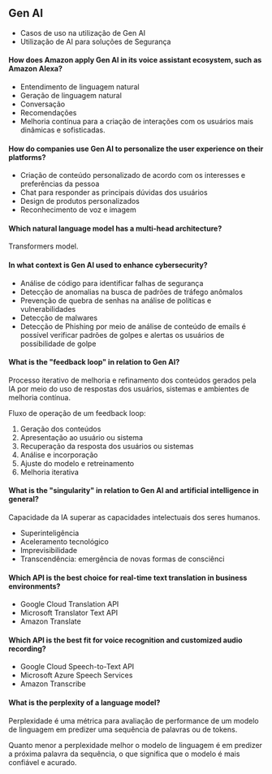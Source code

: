 ## Gen AI

- Casos de uso na utilização de Gen AI
- Utilização de AI para soluções de Segurança

#### How does Amazon apply Gen AI in its voice assistant ecosystem, such as Amazon Alexa?

- Entendimento de linguagem natural
- Geração de linguagem natural
- Conversação
- Recomendações
- Melhoria contínua para a criação de interações com os usuários mais dinâmicas e sofisticadas.

#### How do companies use Gen AI to personalize the user experience on their platforms?

- Criação de conteúdo personalizado de acordo com os interesses e preferências da pessoa
- Chat para responder as principais dúvidas dos usuários
- Design de produtos personalizados
- Reconhecimento de voz e imagem

#### Which natural language model has a multi-head architecture?

Transformers model.

#### In what context is Gen AI used to enhance cybersecurity?

- Análise de código para identificar falhas de segurança
- Detecção de anomalias na busca de padrões de tráfego anômalos
- Prevenção de quebra de senhas na análise de políticas e vulnerabilidades
- Detecção de malwares
- Detecção de Phishing por meio de análise de conteúdo de emails é possível verificar padrões de golpes e alertas os usuários de possibilidade de golpe

#### What is the "feedback loop" in relation to Gen AI?

Processo iterativo de melhoria e refinamento dos conteúdos gerados pela IA por meio do uso de respostas dos usuários, sistemas e ambientes de melhoria contínua.

Fluxo de operação de um feedback loop:

1. Geração dos conteúdos
2. Apresentação ao usuário ou sistema
3. Recuperação da resposta dos usuários ou sistemas
4. Análise e incorporação
5. Ajuste do modelo e retreinamento
6. Melhoria iterativa

#### What is the "singularity" in relation to Gen AI and artificial intelligence in general?

Capacidade da IA superar as capacidades intelectuais dos seres humanos.

- Superinteligência
- Aceleramento tecnológico
- Imprevisibilidade
- Transcendência: emergência de novas formas de consciênci

#### Which API is the best choice for real-time text translation in business environments?

- Google Cloud Translation API
- Microsoft Translator Text API
- Amazon Translate

#### Which API is the best fit for voice recognition and customized audio recording?

- Google Cloud Speech-to-Text API
- Microsoft Azure Speech Services
- Amazon Transcribe

#### What is the perplexity of a language model?

Perplexidade é uma métrica para avaliação de performance de um modelo de linguagem em predizer uma sequência de palavras ou de tokens.

Quanto menor a perplexidade melhor o modelo de linguagem é em predizer a próxima palavra da sequência, o que significa que o modelo é mais confiável e acurado.